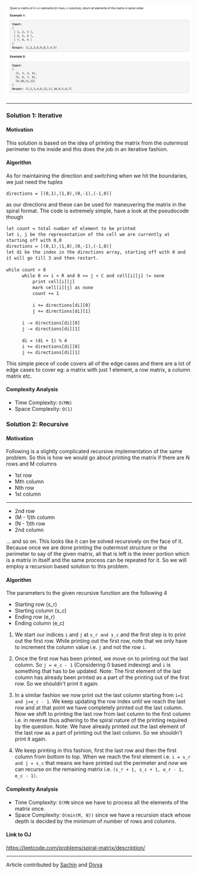<p align="center">
<img src="../../Images/Spiral-Matrix.png" width="600">
</p>

---
### Solution 1: Iterative

#### Motivation

This solution is based on the idea of printing the matrix from the outermost perimeter to the inside and this does the job in an iterative fashion. 

#### Algorithm

As for maintaining the direction and switching when we hit the boundaries, we just need the tuples

```
directions = [(0,1),(1,0),(0,-1),(-1,0)]
```

as our directions and these can be used for maneuvering the matrix in the spiral format. The code is extremely simple, have a look at the pseudocode though

```
let count = total number of element to be printed
let i, j be the representation of the cell we are currently at starting off with 0,0
directions = [(0,1),(1,0),(0,-1),(-1,0)]
let di be the index in the directions array, starting off with 0 and it will go till 3 and then restart.

while count > 0
      while 0 <= i < R and 0 <= j < C and cell[i][j] != none
          print cell[i][j]
          mark cell[i][j] as none
          count += 1

          i += directions[di][0]
          j += directions[di][1]

      i -= directions[di][0]
      j -= directions[di][1]

      di = (di + 1) % 4    
      i += directions[di][0]
      j += directions[di][1]

```


This simple piece of code covers all of the edge cases and there are a lot of edge cases to cover eg: a matrix with just 1 element, a row matrix, a column matrix etc. 

#### Complexity Analysis

* Time Complexity: `O(MN)`
* Space Complexity: `O(1)`

### Solution 2: Recursive

#### Motivation

 Following is a slightly complicated recursive implementation of the same problem. So this is how we would go about printing the matrix if there are N rows and M columns

 * 1st row
 * Mth column
 * Nth row
 * 1st column
 ---
 * 2nd row
 * (M - 1)th column
 * (N - 1)th row
 * 2nd column

 ... and so on. This looks like it can be solved recursively on the face of it. Because once we are done printing the outermost structure or the perimeter to say of the given matrix, all that is left is the inner portion which is a matrix in itself and the same process can be repeated for it. So we will employ a recursion based solution to this problem.

#### Algorithm

The parameters to the given recursive function are the following 4
* Starting row (s_r)
* Starting column (s_c)
* Ending row (e_r)
* Ending column (e_c)

1. We start our indices `i` and `j` at `s_r and s_c` and the first step is to print out the first row. While printing out the first row, note that we only have to increment the column value i.e. `j` and not the row `i`.

2. Once the first row has been printed, we move on to printing out the last column. So `j = e_c - 1` (Considering 0 based indexing) and `i` is something that has to be updated. Note: The first element of the last column has already been printed as a part of the printing out of the first row. So we shouldn't print it again.

3. In a similar fashion we now print out the last column starting from `i=1 and j=e_c - 1`. We keep updating the row index until we reach the last row and at that point we have completely printed out the last column. Now we shift to printing the last row from last column to the first column i.e. in reverse thus adhering to the spiral nature of the printing required by the question. Note: We have already printed out the last element of the last row as a part of printing out the last column. So we shouldn't print it again.

4. We keep printing in this fashion, first the last row and then the first column from bottom to top. When we reach the first element i.e. `i = s_r and j = s_c` that means we have printed out the perimeter and now we can recurse on the remaining matrix i.e. `(s_r + 1, s_c + 1, e_r - 1, e_c - 1)`.

#### Complexity Analysis

* Time Complexity: `O(MN` since we have to process all the elements of the matrix once.
* Space Complexity: `O(min(M, N))` since we have a recursion stack whose depth is decided by the minimum of number of rows and columns.

#### Link to OJ

https://leetcode.com/problems/spiral-matrix/description/

---
Article contributed by [Sachin](https://github.com/edorado93) and [Divya](https://github.com/DivyaGodayal)

